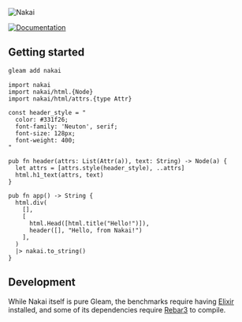 ![Nakai](https://cdn.mckayla.cloud/-/2d8051c1ce2f4fbd91eaf07df5661e25/Nakai-Banner.svg)

[![Documentation](https://img.shields.io/badge/hex-docs-ffaff3)](https://hexdocs.pm/nakai/)

## Getting started

```sh
gleam add nakai
```

```gleam
import nakai
import nakai/html.{Node}
import nakai/html/attrs.{type Attr}

const header_style = "
  color: #331f26;
  font-family: 'Neuton', serif;
  font-size: 128px;
  font-weight: 400;
"

pub fn header(attrs: List(Attr(a)), text: String) -> Node(a) {
  let attrs = [attrs.style(header_style), ..attrs]
  html.h1_text(attrs, text)
}

pub fn app() -> String {
  html.div(
    [],
    [
      html.Head([html.title("Hello!")]),
      header([], "Hello, from Nakai!")
    ],
  )
  |> nakai.to_string()
}
```

## Development

While Nakai itself is pure Gleam, the benchmarks require having [Elixir] installed,
and some of its dependencies require [Rebar3] to compile.

[elixir]: https://elixir-lang.org/
[rebar3]: https://rebar3.org/

